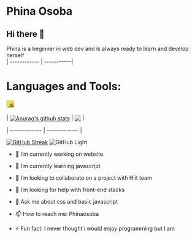 # Phina Osoba

## Hi there 👋

Phina is a beginner in web dev and is always ready to learn and develop herself  
| ------------ | -----------|
# Languages and Tools:

<code><img height="20"
 src="https://raw.githubusercontent.com/github/explore/80688e429a7d4ef2fca1e82350fe8e3517d3494d/topics/javascript/javascript.png"></code>

| <a href="https://github.com/phinaosoba/github-readme-stats"><img align="center" src="https://github-readme-stats.vercel.app/api?username=phinaosoba&show_icons=true&include_all_commits=true&theme=aura&hide_border=true" alt="Anurag's github stats" /></a> | <a href="https://github.com/phinaosoba/github-readme-stats"><img align="center" src="https://github-readme-stats.vercel.app/api/top-langs/?username=phinaosoba&layout=compact&theme=aura&hide_border=true" /></a> |

| ------------- | ------------- |

[![GitHub Streak](http://github-readme-streak-stats.herokuapp.com?user=phinaosoba&theme=tokyonight&date_format=M%20j%5B%2C%20Y%5D)](https://git.io/streak-stats)
![GitHub Light](https://github.com/github-light.png#gh-dark-mode-only)


- 🔭 I’m currently working on website.

- 🌱 I’m currently learning javascript

- 👯 I’m looking to collaborate on a project with Hiit team
 
- 🤔 I’m looking for help with front-end stacks
 
- 💬 Ask me about css and basic javascript
  
- 📫 How to reach me: Phinaosoba

- ⚡ Fun fact: I never thought i would enjoy programming but I am

